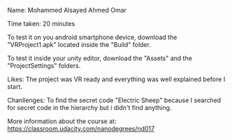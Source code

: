 Name: Mohammed Alsayed Ahmed Omar

Time taken: 20 minutes

To test it on you android smartphone device, download the "VRProject1.apk" located inside the "Build" folder.

To test it inside your unity editor, download the "Assets" and the "ProjectSettings" folders.

Likes: The project was VR ready and everything was well explained before I start.

Chanllenges: To find the secret code "Electric Sheep" because I searched for secret code in the hierarchy but i didn't find anything.

More information about the course at: https://classroom.udacity.com/nanodegrees/nd017
